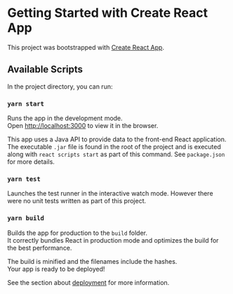 # Getting Started with Create React App

This project was bootstrapped with [Create React App](https://github.com/facebook/create-react-app).

## Available Scripts

In the project directory, you can run:

### `yarn start`

Runs the app in the development mode.\
Open [http://localhost:3000](http://localhost:3000) to view it in the browser.

This app uses a Java API to provide data to the front-end React application. The executable `.jar` file is found in the root of the project and is executed along with `react scripts start` as part of this command. See `package.json` for more details.

### `yarn test`

Launches the test runner in the interactive watch mode. However there were no unit tests written as part of this project.

### `yarn build`

Builds the app for production to the `build` folder.\
It correctly bundles React in production mode and optimizes the build for the best performance.

The build is minified and the filenames include the hashes.\
Your app is ready to be deployed!

See the section about [deployment](https://facebook.github.io/create-react-app/docs/deployment) for more information.
